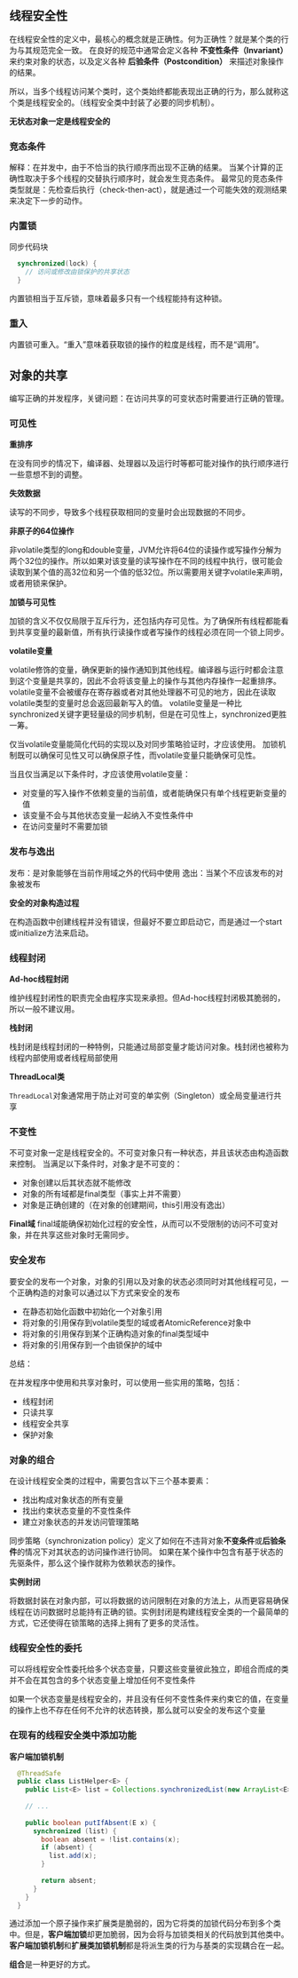 ## 线程安全性
在线程安全性的定义中，最核心的概念就是正确性。何为正确性？就是某个类的行为与其规范完全一致。
在良好的规范中通常会定义各种 **不变性条件（Invariant）** 来约束对象的状态，以及定义各种 **后验条件（Postcondition）** 来描述对象操作的结果。

所以，当多个线程访问某个类时，这个类始终都能表现出正确的行为，那么就称这个类是线程安全的。（线程安全类中封装了必要的同步机制）。

**无状态对象一定是线程安全的**

### 竞态条件
解释：在并发中，由于不恰当的执行顺序而出现不正确的结果。
当某个计算的正确性取决于多个线程的交替执行顺序时，就会发生竞态条件。
最常见的竞态条件类型就是：先检查后执行（check-then-act），就是通过一个可能失效的观测结果来决定下一步的动作。

### 内置锁
同步代码块
```java
  synchronized(lock) {
    // 访问或修改由锁保护的共享状态
  }
```

内置锁相当于互斥锁，意味着最多只有一个线程能持有这种锁。

### 重入

内置锁可重入。“重入”意味着获取锁的操作的粒度是线程，而不是“调用”。

## 对象的共享

编写正确的并发程序，关键问题：在访问共享的可变状态时需要进行正确的管理。

### 可见性

**重排序**

在没有同步的情况下，编译器、处理器以及运行时等都可能对操作的执行顺序进行一些意想不到的调整。

**失效数据**

读写的不同步，导致多个线程获取相同的变量时会出现数据的不同步。

**非原子的64位操作**

非volatile类型的long和double变量，JVM允许将64位的读操作或写操作分解为两个32位的操作。所以如果对该变量的读写操作在不同的线程中执行，很可能会读取到某个值的高32位和另一个值的低32位。所以需要用关键字volatile来声明，或者用锁来保护。

**加锁与可见性**

加锁的含义不仅仅局限于互斥行为，还包括内存可见性。为了确保所有线程都能看到共享变量的最新值，所有执行读操作或者写操作的线程必须在同一个锁上同步。

**volatile变量**

volatile修饰的变量，确保更新的操作通知到其他线程。编译器与运行时都会注意到这个变量是共享的，因此不会将该变量上的操作与其他内存操作一起重排序。
volatile变量不会被缓存在寄存器或者对其他处理器不可见的地方，因此在读取volatile类型的变量时总会返回最新写入的值。
volatile变量是一种比synchronized关键字更轻量级的同步机制，但是在可见性上，synchronized更胜一筹。

仅当volatile变量能简化代码的实现以及对同步策略验证时，才应该使用。
加锁机制既可以确保可见性又可以确保原子性，而volatile变量只能确保可见性。

当且仅当满足以下条件时，才应该使用volatile变量：
- 对变量的写入操作不依赖变量的当前值，或者能确保只有单个线程更新变量的值
- 该变量不会与其他状态变量一起纳入不变性条件中
- 在访问变量时不需要加锁

### 发布与逸出
发布：是对象能够在当前作用域之外的代码中使用
逸出：当某个不应该发布的对象被发布

**安全的对象构造过程**

在构造函数中创建线程并没有错误，但最好不要立即启动它，而是通过一个start或initialize方法来启动。

### 线程封闭
**Ad-hoc线程封闭**

维护线程封闭性的职责完全由程序实现来承担。但Ad-hoc线程封闭极其脆弱的，所以一般不建议用。

**栈封闭**

栈封闭是线程封闭的一种特例，只能通过局部变量才能访问对象。栈封闭也被称为线程内部使用或者线程局部使用

**ThreadLocal类**

`ThreadLocal`对象通常用于防止对可变的单实例（Singleton）或全局变量进行共享

### 不变性
不可变对象一定是线程安全的。不可变对象只有一种状态，并且该状态由构造函数来控制。
当满足以下条件时，对象才是不可变的：

- 对象创建以后其状态就不能修改
- 对象的所有域都是final类型（事实上并不需要）
- 对象是正确创建的（在对象的创建期间，this引用没有逸出）

**Final域**
final域能确保初始化过程的安全性，从而可以不受限制的访问不可变对象，并在共享这些对象时无需同步。

### 安全发布
要安全的发布一个对象，对象的引用以及对象的状态必须同时对其他线程可见，一个正确构造的对象可以通过以下方式来安全的发布
- 在静态初始化函数中初始化一个对象引用
- 将对象的引用保存到volatile类型的域或者AtomicReference对象中
- 将对象的引用保存到某个正确构造对象的final类型域中
- 将对象的引用保存到一个由锁保护的域中

总结：

在并发程序中使用和共享对象时，可以使用一些实用的策略，包括：
- 线程封闭
- 只读共享
- 线程安全共享
- 保护对象

### 对象的组合
在设计线程安全类的过程中，需要包含以下三个基本要素：
- 找出构成对象状态的所有变量
- 找出约束状态变量的不变性条件
- 建立对象状态的并发访问管理策略

同步策略（synchronization policy）定义了如何在不违背对象**不变条件**或**后验条件**的情况下对其状态的访问操作进行协同。
如果在某个操作中包含有基于状态的先驱条件，那么这个操作就称为依赖状态的操作。

**实例封闭**

将数据封装在对象内部，可以将数据的访问限制在对象的方法上，从而更容易确保线程在访问数据时总能持有正确的锁。实例封闭是构建线程安全类的一个最简单的方式，它还使得在锁策略的选择上拥有了更多的灵活性。

### 线程安全性的委托
可以将线程安全性委托给多个状态变量，只要这些变量彼此独立，即组合而成的类并不会在其包含的多个状态变量上增加任何不变性条件

如果一个状态变量是线程安全的，并且没有任何不变性条件来约束它的值，在变量的操作上也不存在任何不允许的状态转换，那么就可以安全的发布这个变量

### 在现有的线程安全类中添加功能
**客户端加锁机制**

```java
  @ThreadSafe
  public class ListHelper<E> {
    public List<E> list = Collections.synchronizedList(new ArrayList<E>());
    
    // ...
    
    public boolean putIfAbsent(E x) {
      synchronized (list) {
        boolean absent = !list.contains(x);
        if (absent) {
          list.add(x); 
        }
        
        return absent;
      }
    }
  }
```

通过添加一个原子操作来扩展类是脆弱的，因为它将类的加锁代码分布到多个类中。但是，**客户端加锁**却更加脆弱，因为会将与加锁类相关的代码放到其他类中。
**客户端加锁机制**和**扩展类加锁机制**都是将派生类的行为与基类的实现耦合在一起。

**组合**是一种更好的方式。


